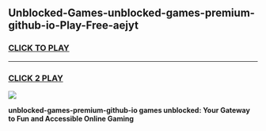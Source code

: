 
## Unblocked-Games-unblocked-games-premium-github-io-Play-Free-aejyt
<h3>
<a href="https://premium76.site?title=unblocked-games-premium-github-io&ref=10A">CLICK TO PLAY</a></h3>
<hr>

<h3>
<a href="https://premium76.site?title=unblocked-games-premium-github-io&ref=10A">CLICK 2 PLAY</a>
  
</h3>

<a href="https://premium76.site?title=unblocked-games-premium-github-io&ref=10A"><img src="https://clearcache.store/games.png"></a>


**unblocked-games-premium-github-io games unblocked: Your Gateway to Fun and Accessible Online Gaming**
